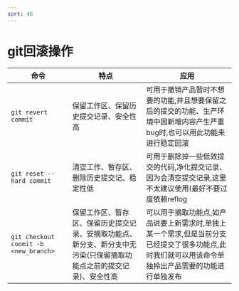 ```yaml
---
sort: 46
---
```


# git回滚操作

|命令|特点|应用|
|---|---|---|
|`git revert commit`|保留工作区、保留历史提交记录、安全性高 | 可用于撤销产品暂时不想要的功能,并且想要保留之后的提交的功能、生产环境中因新增内容产生严重bug时,也可以用此功能来进行稳定回滚|
|`git reset --hard commit`|清空工作、暂存区、删除历史提交记、稳定性低|可用于删除掉一些低效提交的代码,净化提交记录、因为会清空提交记录,这里不太建议使用(最好不要过度依赖reflog|
|`git checkout coomit -b <new_branch>`|保留工作区、暂存区、保留历史提交记录、安摘取功能点、新分支、新分支中无污染(只保留摘取功能点之前的提交记录)、安全性高|可以用于摘取功能点,如产品说要上新需求时,单独上某一个需求,但是当前分支已经提交了很多功能点,此时我们就可以用该命令单独拎出产品需要的功能进行单独发布|

